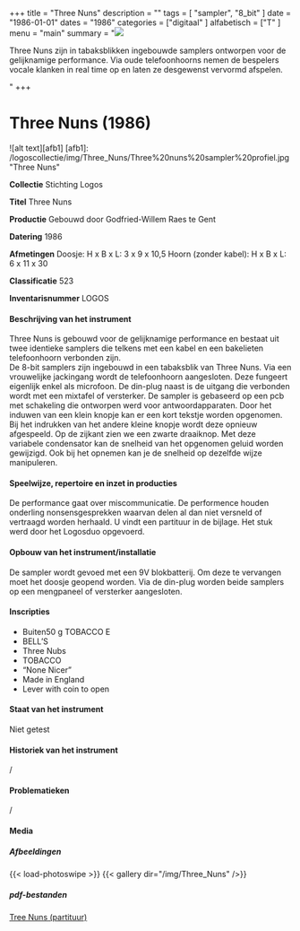 ﻿+++
title = "Three Nuns"
description = ""
tags = [
"sampler", "8_bit"
]
date = "1986-01-01"
dates = "1986"
categories = ["digitaal"
]
alfabetisch = ["T"
]
menu = "main"
summary = "<a href='/logoscollectie/1986/three_nuns'><img src='/logoscollectie/img/Three_Nuns/Three%20nuns%20sampler%20profiel.jpg'></a><p>Three Nuns zijn in tabaksblikken ingebouwde samplers ontworpen voor de gelijknamige performance. Via oude telefoonhoorns nemen de bespelers vocale klanken in real time op en laten ze desgewenst vervormd afspelen.</p>"
+++

# Three Nuns (1986)

![alt text][afb1]
[afb1]: /logoscollectie/img/Three_Nuns/Three%20nuns%20sampler%20profiel.jpg "Three Nuns"

**Collectie**
Stichting Logos

**Titel**
Three Nuns

**Productie**
Gebouwd door Godfried-Willem Raes te Gent

**Datering**
1986

**Afmetingen**
Doosje: H x B x L: 3 x 9 x 10,5
Hoorn (zonder kabel): H x B x L: 6 x 11 x 30

**Classificatie**
523

**Inventarisnummer**
LOGOS

#### Beschrijving van het instrument
Three Nuns is gebouwd voor de gelijknamige performance en bestaat uit twee identieke samplers die telkens met een kabel en een bakelieten telefoonhoorn verbonden zijn.   
De 8-bit samplers zijn ingebouwd in een tabaksblik van Three Nuns. Via een vrouwelijke jackingang wordt de telefoonhoorn aangesloten. Deze fungeert eigenlijk enkel als microfoon. De din-plug naast is de uitgang die verbonden wordt met een mixtafel of versterker. De sampler is gebaseerd op een pcb met schakeling die ontworpen werd voor antwoordapparaten. Door het induwen van een klein knopje kan er een kort tekstje worden opgenomen. Bij het indrukken van het andere kleine knopje wordt deze opnieuw afgespeeld. 
Op de zijkant zien we een zwarte draaiknop. Met deze variabele condensator kan de snelheid van het opgenomen geluid worden gewijzigd. Ook bij het opnemen kan je de snelheid op dezelfde wijze manipuleren.  

#### Speelwijze, repertoire en inzet in producties
De performance gaat over miscommunicatie. De performence houden onderling nonsensgesprekken waarvan delen al dan niet versneld of vertraagd worden herhaald. U vindt een partituur in de bijlage. Het stuk werd door het Logosduo opgevoerd.  

#### Opbouw van het instrument/installatie
De sampler wordt gevoed met een 9V blokbatterij. Om deze te vervangen moet het doosje geopend worden. Via de din-plug worden beide samplers op een mengpaneel of versterker aangesloten. 

#### Inscripties
- Buiten50 g TOBACCO E
- BELL’S
- Three Nubs
- TOBACCO
- “None Nicer”
- Made in England
- Lever with coin to open

#### Staat van het instrument
Niet getest 

#### Historiek van het instrument
/

#### Problematieken
/

#### Media
##### Afbeeldingen
{{< load-photoswipe >}}
{{< gallery dir="/img/Three_Nuns" />}}

##### pdf-bestanden
[Tree Nuns (partituur)](/logoscollectie/pdf/Three_Nuns/Tree_Nuns_(partituur).pdf)